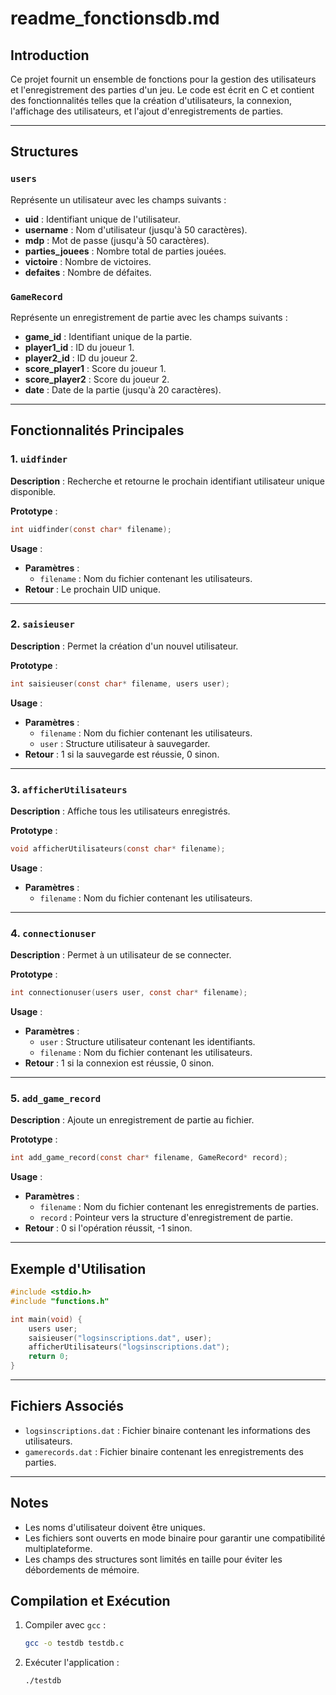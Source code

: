 # readme_fonctionsdb.md

## Introduction
Ce projet fournit un ensemble de fonctions pour la gestion des utilisateurs et l'enregistrement des parties d'un jeu. Le code est écrit en C et contient des fonctionnalités telles que la création d'utilisateurs, la connexion, l'affichage des utilisateurs, et l'ajout d'enregistrements de parties.

---

## Structures
### `users`
Représente un utilisateur avec les champs suivants :
- **uid** : Identifiant unique de l'utilisateur.
- **username** : Nom d'utilisateur (jusqu'à 50 caractères).
- **mdp** : Mot de passe (jusqu'à 50 caractères).
- **parties_jouees** : Nombre total de parties jouées.
- **victoire** : Nombre de victoires.
- **defaites** : Nombre de défaites.

### `GameRecord`
Représente un enregistrement de partie avec les champs suivants :
- **game_id** : Identifiant unique de la partie.
- **player1_id** : ID du joueur 1.
- **player2_id** : ID du joueur 2.
- **score_player1** : Score du joueur 1.
- **score_player2** : Score du joueur 2.
- **date** : Date de la partie (jusqu'à 20 caractères).

---

## Fonctionnalités Principales

### 1. `uidfinder`
**Description** : Recherche et retourne le prochain identifiant utilisateur unique disponible.

**Prototype** :
```c
int uidfinder(const char* filename);
```

**Usage** :
- **Paramètres** :
  - `filename` : Nom du fichier contenant les utilisateurs.
- **Retour** : Le prochain UID unique.

---

### 2. `saisieuser`
**Description** : Permet la création d'un nouvel utilisateur.

**Prototype** :
```c
int saisieuser(const char* filename, users user);
```

**Usage** :
- **Paramètres** :
  - `filename` : Nom du fichier contenant les utilisateurs.
  - `user` : Structure utilisateur à sauvegarder.
- **Retour** : 1 si la sauvegarde est réussie, 0 sinon.

---

### 3. `afficherUtilisateurs`
**Description** : Affiche tous les utilisateurs enregistrés.

**Prototype** :
```c
void afficherUtilisateurs(const char* filename);
```

**Usage** :
- **Paramètres** :
  - `filename` : Nom du fichier contenant les utilisateurs.

---

### 4. `connectionuser`
**Description** : Permet à un utilisateur de se connecter.

**Prototype** :
```c
int connectionuser(users user, const char* filename);
```

**Usage** :
- **Paramètres** :
  - `user` : Structure utilisateur contenant les identifiants.
  - `filename` : Nom du fichier contenant les utilisateurs.
- **Retour** : 1 si la connexion est réussie, 0 sinon.

---

### 5. `add_game_record`
**Description** : Ajoute un enregistrement de partie au fichier.

**Prototype** :
```c
int add_game_record(const char* filename, GameRecord* record);
```

**Usage** :
- **Paramètres** :
  - `filename` : Nom du fichier contenant les enregistrements de parties.
  - `record` : Pointeur vers la structure d'enregistrement de partie.
- **Retour** : 0 si l'opération réussit, -1 sinon.

---

## Exemple d'Utilisation
```c
#include <stdio.h>
#include "functions.h"

int main(void) {
    users user;
    saisieuser("logsinscriptions.dat", user);
    afficherUtilisateurs("logsinscriptions.dat");
    return 0;
}
```

---

## Fichiers Associés
- `logsinscriptions.dat` : Fichier binaire contenant les informations des utilisateurs.
- `gamerecords.dat` : Fichier binaire contenant les enregistrements des parties.

---

## Notes
- Les noms d'utilisateur doivent être uniques.
- Les fichiers sont ouverts en mode binaire pour garantir une compatibilité multiplateforme.
- Les champs des structures sont limités en taille pour éviter les débordements de mémoire.

## Compilation et Exécution
1. Compiler avec `gcc` :
   ```bash
   gcc -o testdb testdb.c
   ```
2. Exécuter l'application :
   ```bash
   ./testdb
   ```
